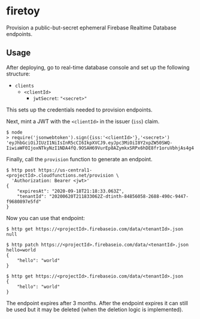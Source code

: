 # firetoy

Provision a public-but-secret ephemeral Firebase Realtime Database endpoints.

## Usage

After deploying, go to real-time database console and set up the following
structure:

- `clients`
  - `<clientId>`
    - `jwtSecret`: `"<secret>"`

This sets up the credentials needed to provision endpoints.

Next, mint a JWT with the `<clientId>` in the issuer (`iss`) claim.

```
$ node
> require('jsonwebtoken').sign({iss:'<clientId>'},'<secret>')
'eyJhbGciOiJIUzI1NiIsInR5cCI6IkpXVCJ9.eyJpc3MiOiI8Y2xpZW50SWQ-IiwiaWF0IjoxNTkyNzI1NDA4fQ.9OSAH69VurEp8AZymkxSRPx6hDE8fr1oruVbhjAs4g4'
```

Finally, call the `provision` function to generate an endpoint.

```
$ http post https://us-central1-<projectId>.cloudfunctions.net/provision \
  'Authorization: Bearer <jwt>'
{
    "expiresAt": "2020-09-18T21:18:33.063Z",
    "tenantId": "20200620T211833062Z-dtinth-84856058-2688-490c-9447-f9680897e5fd"
}
```

Now you can use that endpoint:

```
$ http get https://<projectId>.firebaseio.com/data/<tenantId>.json
null

$ http patch https://<projectId>.firebaseio.com/data/<tenantId>.json hello=world
{
    "hello": "world"
}

$ http get https://<projectId>.firebaseio.com/data/<tenantId>.json
{
    "hello": "world"
}
```

The endpoint expires after 3 months. After the endpoint expires it can still be
used but it may be deleted (when the deletion logic is implemented).
